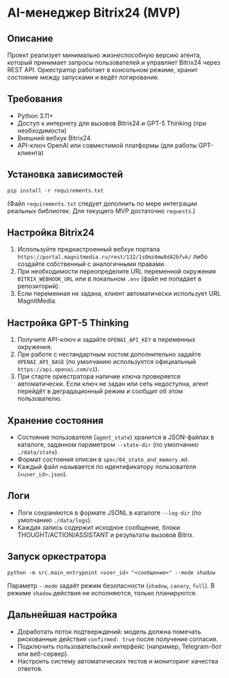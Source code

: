 # AI-менеджер Bitrix24 (MVP)

## Описание
Проект реализует минимально жизнеспособную версию агента, который принимает запросы пользователей и управляет Bitrix24 через REST API. Оркестратор работает в консольном режиме, хранит состояние между запусками и ведёт логирование.

## Требования
* Python 3.11+
* Доступ к интернету для вызовов Bitrix24 и GPT-5 Thinking (при необходимости)
* Внешний вебхук Bitrix24
* API-ключ OpenAI или совместимой платформы (для работы GPT-клиента)

## Установка зависимостей
```
pip install -r requirements.txt
```
(Файл `requirements.txt` следует дополнить по мере интеграции реальных библиотек. Для текущего MVP достаточно `requests`.)

## Настройка Bitrix24
1. Используйте преднастроенный вебхук портала `https://portal.magnitmedia.ru/rest/132/1s0mz4mw8d42bfvk/` либо создайте собственный с аналогичными правами.
2. При необходимости переопределите URL переменной окружения `BITRIX_WEBHOOK_URL` или в локальном `.env` (файл не попадает в репозиторий).
3. Если переменная не задана, клиент автоматически использует URL MagnitMedia.

## Настройка GPT-5 Thinking
1. Получите API-ключ и задайте `OPENAI_API_KEY` в переменных окружения.
2. При работе с нестандартным хостом дополнительно задайте `OPENAI_API_BASE` (по умолчанию используется официальный `https://api.openai.com/v1`).
3. При старте оркестратора наличие ключа проверяется автоматически. Если ключ не задан или сеть недоступна, агент перейдёт в деградационный режим и сообщит об этом пользователю.

## Хранение состояния
* Состояние пользователя (`agent_state`) хранится в JSON-файлах в каталоге, заданном параметром `--state-dir` (по умолчанию `./data/state`).
* Формат состояния описан в `spec/04_state_and_memory.md`.
* Каждый файл называется по идентификатору пользователя (`<user_id>.json`).

## Логи
* Логи сохраняются в формате JSONL в каталоге `--log-dir` (по умолчанию `./data/logs`).
* Каждая запись содержит исходное сообщение, блоки THOUGHT/ACTION/ASSISTANT и результаты вызовов Bitrix.

## Запуск оркестратора
```
python -m src.main_entrypoint <user_id> "<сообщение>" --mode shadow
```
Параметр `--mode` задаёт режим безопасности (`shadow`, `canary`, `full`). В режиме `shadow` действия не исполняются, только планируются.

## Дальнейшая настройка
* Доработать поток подтверждений: модель должна помечать рискованные действия `confirmed: true` после получения согласия.
* Подключить пользовательский интерфейс (например, Telegram-бот или веб-сервер).
* Настроить систему автоматических тестов и мониторинг качества ответов.

